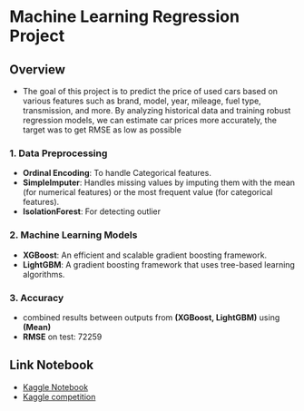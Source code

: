 # Machine Learning Regression Project
## Overview
-  The goal of this project is to predict the price of used cars based on various features such as brand, model, year, mileage, fuel type, transmission, and more. By analyzing historical data and training robust regression models, we can estimate car prices more accurately, the target was to get RMSE as low as possible
### 1. **Data Preprocessing**
- **Ordinal Encoding**: To handle Categorical features.
- **SimpleImputer**: Handles missing values by imputing them with the mean (for numerical features) or the most frequent value (for categorical features).
- **IsolationForest**: For detecting outlier
### 2. **Machine Learning Models**
-  **XGBoost**: An efficient and scalable gradient boosting framework.
-  **LightGBM**: A gradient boosting framework that uses tree-based learning algorithms.
###  3. Accuracy 
-  combined results between outputs from **(XGBoost, LightGBM)** using **(Mean)**
-  **RMSE** on test: 72259
## Link Notebook
-  [Kaggle Notebook](https://www.kaggle.com/code/aliabdelmenam/used-car-price-regreesion)
-  [Kaggle competition](https://www.kaggle.com/competitions/playground-series-s4e9)
